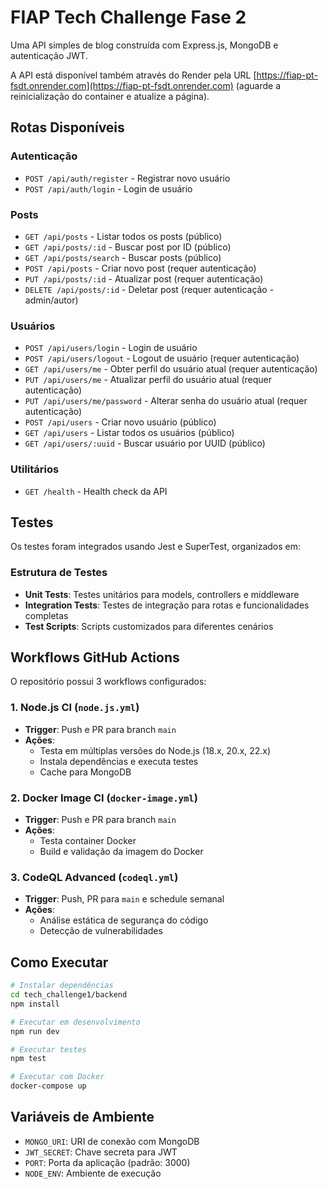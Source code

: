 # FIAP Tech Challenge Fase 2

Uma API simples de blog construída com Express.js, MongoDB e autenticação JWT.

A API está disponível também através do Render pela URL [https://fiap-pt-fsdt.onrender.com](https://fiap-pt-fsdt.onrender.com) (aguarde a reinicialização do container e atualize a página).

## Rotas Disponíveis

### Autenticação

- `POST /api/auth/register` - Registrar novo usuário
- `POST /api/auth/login` - Login de usuário

### Posts

- `GET /api/posts` - Listar todos os posts (público)
- `GET /api/posts/:id` - Buscar post por ID (público)
- `GET /api/posts/search` - Buscar posts (público)
- `POST /api/posts` - Criar novo post (requer autenticação)
- `PUT /api/posts/:id` - Atualizar post (requer autenticação)
- `DELETE /api/posts/:id` - Deletar post (requer autenticação - admin/autor)

### Usuários

- `POST /api/users/login` - Login de usuário
- `POST /api/users/logout` - Logout de usuário (requer autenticação)
- `GET /api/users/me` - Obter perfil do usuário atual (requer autenticação)
- `PUT /api/users/me` - Atualizar perfil do usuário atual (requer autenticação)
- `PUT /api/users/me/password` - Alterar senha do usuário atual (requer autenticação)
- `POST /api/users` - Criar novo usuário (público)
- `GET /api/users` - Listar todos os usuários (público)
- `GET /api/users/:uuid` - Buscar usuário por UUID (público)

### Utilitários

- `GET /health` - Health check da API

## Testes

Os testes foram integrados usando Jest e SuperTest, organizados em:

### Estrutura de Testes

- **Unit Tests**: Testes unitários para models, controllers e middleware
- **Integration Tests**: Testes de integração para rotas e funcionalidades completas
- **Test Scripts**: Scripts customizados para diferentes cenários

## Workflows GitHub Actions

O repositório possui 3 workflows configurados:

### 1. Node.js CI (`node.js.yml`)

- **Trigger**: Push e PR para branch `main`
- **Ações**:
  - Testa em múltiplas versões do Node.js (18.x, 20.x, 22.x)
  - Instala dependências e executa testes
  - Cache para MongoDB

### 2. Docker Image CI (`docker-image.yml`)

- **Trigger**: Push e PR para branch `main`
- **Ações**:
  - Testa container Docker
  - Build e validação da imagem do Docker

### 3. CodeQL Advanced (`codeql.yml`)

- **Trigger**: Push, PR para `main` e schedule semanal
- **Ações**:
  - Análise estática de segurança do código
  - Detecção de vulnerabilidades

## Como Executar

```bash
# Instalar dependências
cd tech_challenge1/backend
npm install

# Executar em desenvolvimento
npm run dev

# Executar testes
npm test

# Executar com Docker
docker-compose up
```

## Variáveis de Ambiente

- `MONGO_URI`: URI de conexão com MongoDB
- `JWT_SECRET`: Chave secreta para JWT
- `PORT`: Porta da aplicação (padrão: 3000)
- `NODE_ENV`: Ambiente de execução

